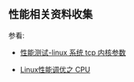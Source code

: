 ## 性能相关资料收集

参看:

- [性能测试-linux 系统 tcp 内核参数](https://www.cnblogs.com/zhouyisheng/p/16305933.html)

- [Linux性能调优之 CPU](https://lework.github.io/2019/10/18/cpu/)
